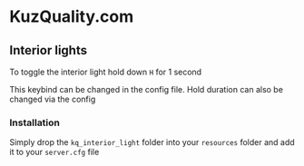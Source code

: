 # KuzQuality.com
## Interior lights

To toggle the interior light hold down `H` for 1 second

This keybind can be changed in the config file. Hold duration can also be changed via the config

### Installation
Simply drop the `kq_interior_light` folder into your `resources` folder and add it to your `server.cfg` file
